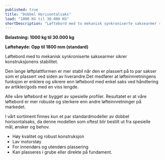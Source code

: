```yaml
---
published: true
title: "Dobbel Horisontalsaks"
load: "1000 KG til 30.000 KG"
shortDescription: "Løftebord med to mekanisk synkroniserte saksearmer sikrer konstruksjonens stabilitet."
---
```


**Belastning: 1000 kg til 30.000 kg**

**Løftehøyde: Opp til 1800 mm (standard)**

Løftebord med to mekanisk synkroniserte saksearmer sikrer konstruksjonens stabilitet.

Den lange løftplattformen er mer stabil når den er plassert på to par sakser som er plassert ved siden av hverandre.Det medfører at løfteinnretningens funksjon er enklere og sikrere enn løftebord med enkel saks ved håndtering av artikler/gods med en viss lengde.

Alle våre løftebord er bygget av spesielle profiler. Resultatet er at våre løftebord er mer robuste og sterkere enn andre løfteinnretninger på markedet.

I vårt sortiment finnes kun et par standardmodeller av dobbel horisontalsaks, da denne modellen som oftest blir bestilt ut fra spesielle mål, ønsker og behov.

- Høy kvalitet og robust konstruksjon
- Lav motorstøy
- For innendørs og utendørs plassering
- Kan plasseres i grube eller direkte på fundament.
